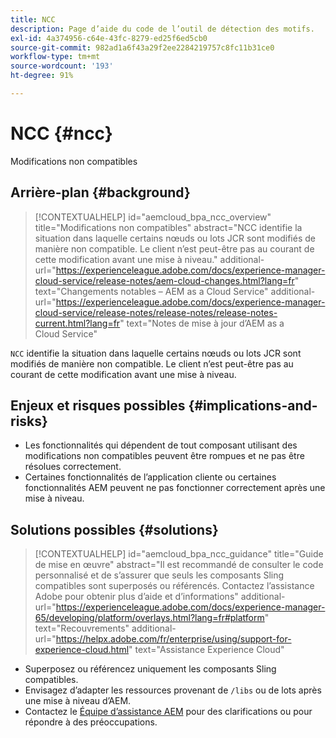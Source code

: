 ```yaml
---
title: NCC
description: Page d’aide du code de l’outil de détection des motifs.
exl-id: 4a374956-c64e-43fc-8279-ed25f6ed5cb0
source-git-commit: 982ad1a6f43a29f2ee2284219757c8fc11b31ce0
workflow-type: tm+mt
source-wordcount: '193'
ht-degree: 91%

---
```


# NCC {#ncc}

Modifications non compatibles

## Arrière-plan {#background}

>[!CONTEXTUALHELP]
>id="aemcloud_bpa_ncc_overview"
>title="Modifications non compatibles"
>abstract="NCC identifie la situation dans laquelle certains nœuds ou lots JCR sont modifiés de manière non compatible. Le client n’est peut-être pas au courant de cette modification avant une mise à niveau."
>additional-url="https://experienceleague.adobe.com/docs/experience-manager-cloud-service/release-notes/aem-cloud-changes.html?lang=fr" text="Changements notables – AEM as a Cloud Service"
>additional-url="https://experienceleague.adobe.com/docs/experience-manager-cloud-service/release-notes/release-notes/release-notes-current.html?lang=fr" text="Notes de mise à jour d’AEM as a Cloud Service"

`NCC` identifie la situation dans laquelle certains nœuds ou lots JCR sont modifiés de manière non compatible. Le client n’est peut-être pas au courant de cette modification avant une mise à niveau.

## Enjeux et risques possibles {#implications-and-risks}

* Les fonctionnalités qui dépendent de tout composant utilisant des modifications non compatibles peuvent être rompues et ne pas être résolues correctement.
* Certaines fonctionnalités de l’application cliente ou certaines fonctionnalités AEM peuvent ne pas fonctionner correctement après une mise à niveau.

## Solutions possibles {#solutions}

>[!CONTEXTUALHELP]
>id="aemcloud_bpa_ncc_guidance"
>title="Guide de mise en œuvre"
>abstract="Il est recommandé de consulter le code personnalisé et de s’assurer que seuls les composants Sling compatibles sont superposés ou référencés. Contactez l’assistance Adobe pour obtenir plus d’aide et d’informations"
>additional-url="https://experienceleague.adobe.com/docs/experience-manager-65/developing/platform/overlays.html?lang=fr#platform" text="Recouvrements"
>additional-url="https://helpx.adobe.com/fr/enterprise/using/support-for-experience-cloud.html" text="Assistance Experience Cloud"

* Superposez ou référencez uniquement les composants Sling compatibles.
* Envisagez d’adapter les ressources provenant de `/libs` ou de lots après une mise à niveau d’AEM.
* Contactez le [Équipe d’assistance AEM](https://helpx.adobe.com/fr/enterprise/using/support-for-experience-cloud.html) pour des clarifications ou pour répondre à des préoccupations.
